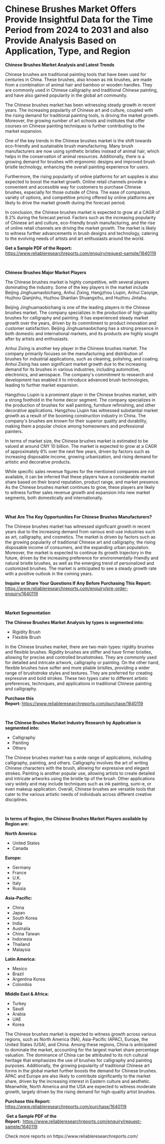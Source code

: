 <p><h1>Chinese Brushes Market Offers Provide Insightful Data for the Time Period from 2024 to 2031 and also Provide Analysis Based on Application, Type, and Region</h1></p><p><strong>Chinese Brushes Market Analysis and Latest Trends</strong></p>
<p><p>Chinese brushes are traditional painting tools that have been used for centuries in China. These brushes, also known as ink brushes, are made from a combination of animal hair and bamboo or wooden handles. They are commonly used in Chinese calligraphy and traditional Chinese painting, and have also gained popularity in the global art community.</p><p>The Chinese brushes market has been witnessing steady growth in recent years. The increasing popularity of Chinese art and culture, coupled with the rising demand for traditional painting tools, is driving the market growth. Moreover, the growing number of art schools and institutes that offer courses on Chinese painting techniques is further contributing to the market expansion.</p><p>One of the key trends in the Chinese brushes market is the shift towards eco-friendly and sustainable brush manufacturing. Many brush manufacturers are now using synthetic bristles instead of animal hair, which helps in the conservation of animal resources. Additionally, there is a growing demand for brushes with ergonomic designs and improved brush bristle technology, enhancing the overall painting experience for users.</p><p>Furthermore, the rising popularity of online platforms for art supplies is also expected to boost the market growth. Online retail channels provide a convenient and accessible way for customers to purchase Chinese brushes, especially for those outside of China. The ease of comparison, variety of options, and competitive pricing offered by online platforms are likely to drive the market growth during the forecast period.</p><p>In conclusion, the Chinese brushes market is expected to grow at a CAGR of 8.2% during the forecast period. Factors such as the increasing popularity of Chinese art and culture, eco-friendly brush manufacturing, and the rise of online retail channels are driving the market growth. The market is likely to witness further advancements in brush designs and technology, catering to the evolving needs of artists and art enthusiasts around the world.</p></p>
<p><strong>Get a Sample PDF of the Report:&nbsp;</strong> <a href="https://www.reliableresearchreports.com/enquiry/request-sample/1640119">https://www.reliableresearchreports.com/enquiry/request-sample/1640119</a></p>
<p>&nbsp;</p>
<p><strong>Chinese Brushes Major Market Players</strong></p>
<p><p>The Chinese brushes market is highly competitive, with several players dominating the industry. Some of the key players in the market include Beijing Jinghuamaobichang, Anhui Zixing, Hangzhou Liupin, Anhui Caoyige, Huzhou Qianjinhu, Huzhou Shanlian Shuangxihu, and Huzhou Jintahu.</p><p>Beijing Jinghuamaobichang is one of the leading players in the Chinese brushes market. The company specializes in the production of high-quality brushes for calligraphy and painting. It has experienced steady market growth over the years, driven by its commitment to product innovation and customer satisfaction. Beijing Jinghuamaobichang has a strong presence in both domestic and international markets, and its products are highly sought after by artists and enthusiasts.</p><p>Anhui Zixing is another key player in the Chinese brushes market. The company primarily focuses on the manufacturing and distribution of brushes for industrial applications, such as cleaning, polishing, and coating. Anhui Zixing has seen significant market growth due to the increasing demand for its brushes in various industries, including automotive, electronics, and aerospace. The company's commitment to research and development has enabled it to introduce advanced brush technologies, leading to further market expansion.</p><p>Hangzhou Liupin is a prominent player in the Chinese brushes market, with a strong foothold in the home decor segment. The company specializes in the production of brushes for wall painting, furniture refinishing, and other decorative applications. Hangzhou Liupin has witnessed substantial market growth as a result of the booming construction industry in China. The company's brushes are known for their superior quality and durability, making them a popular choice among homeowners and professional painters.</p><p>In terms of market size, the Chinese brushes market is estimated to be valued at around CNY 10 billion. The market is expected to grow at a CAGR of approximately 6% over the next few years, driven by factors such as increasing disposable income, growing urbanization, and rising demand for artistic and decorative products.</p><p>While specific sales revenue figures for the mentioned companies are not available, it can be inferred that these players have a considerable market share based on their brand reputation, product range, and market presence. As the Chinese brushes market continues to grow, these players are likely to witness further sales revenue growth and expansion into new market segments, both domestically and internationally.</p></p>
<p>&nbsp;</p>
<p><strong>What Are The Key Opportunities For Chinese Brushes Manufacturers?</strong></p>
<p><p>The Chinese brushes market has witnessed significant growth in recent years due to the increasing demand from various end-use industries such as art, calligraphy, and cosmetics. The market is driven by factors such as the growing popularity of traditional Chinese art and calligraphy, the rising disposable income of consumers, and the expanding urban population. Moreover, the market is expected to continue its growth trajectory in the future, driven by the increasing preference for environmentally-friendly and natural bristle brushes, as well as the emerging trend of personalized and customized brushes. The market is anticipated to see a steady growth rate with a positive outlook in the coming years.</p></p>
<p><strong>Inquire or Share Your Questions If Any Before Purchasing This Report:</strong> <a href="https://www.reliableresearchreports.com/enquiry/pre-order-enquiry/1640119">https://www.reliableresearchreports.com/enquiry/pre-order-enquiry/1640119</a></p>
<p>&nbsp;</p>
<p><strong>Market Segmentation</strong></p>
<p><strong>The Chinese Brushes Market Analysis by types is segmented into:</strong></p>
<p><ul><li>Rigidity Brush</li><li>Flexible Brush</li></ul></p>
<p><p>In the Chinese brushes market, there are two main types: rigidity brushes and flexible brushes. Rigidity brushes are stiffer and have firmer bristles, allowing for precise and controlled brushstrokes. They are commonly used for detailed and intricate artwork, calligraphy or painting. On the other hand, flexible brushes have softer and more pliable bristles, providing a wider range of brushstroke styles and textures. They are preferred for creating expressive and bold strokes. These two types cater to different artistic preferences, techniques, and applications in traditional Chinese painting and calligraphy.</p></p>
<p><strong>Purchase this Report:&nbsp;</strong><a href="https://www.reliableresearchreports.com/purchase/1640119">https://www.reliableresearchreports.com/purchase/1640119</a></p>
<p>&nbsp;</p>
<p><strong>The Chinese Brushes Market Industry Research by Application is segmented into:</strong></p>
<p><ul><li>Calligraphy</li><li>Painting</li><li>Others</li></ul></p>
<p><p>The Chinese brushes market has a wide range of applications, including calligraphy, painting, and others. Calligraphy involves the art of writing Chinese characters with the brush, allowing for expressive and elegant strokes. Painting is another popular use, allowing artists to create detailed and intricate artworks using the bristle tip of the brush. Other applications vary widely and may include techniques such as ink painting, sumi-e, or even makeup application. Overall, Chinese brushes are versatile tools that cater to the various artistic needs of individuals across different creative disciplines.</p></p>
<p>&nbsp;</p>
<p><strong>In terms of Region, the Chinese Brushes Market Players available by Region are:</strong></p>
<p>
    <p> <strong> North America: </strong>
        <ul>
            <li>United States</li>
            <li>Canada</li>
        </ul>
        </p> 
    <p> <strong> Europe: </strong>
        <ul>
            <li>Germany</li>
            <li>France</li>
            <li>U.K.</li>
            <li>Italy</li>
            <li>Russia</li>
        </ul>
        </p> 
    <p> <strong> Asia-Pacific: </strong>
        <ul>
            <li>China</li>
            <li>Japan</li>
            <li>South Korea</li>
            <li>India</li>
            <li>Australia</li>
            <li>China Taiwan</li>
            <li>Indonesia</li>
            <li>Thailand</li>
            <li>Malaysia</li>
        </ul>
        </p> 
    <p> <strong> Latin America: </strong>
        <ul>
            <li>Mexico</li>
            <li>Brazil</li>
            <li>Argentina Korea</li>
            <li>Colombia</li>
        </ul>
        </p> 
    <p> <strong> Middle East & Africa: </strong>
        <ul>
            <li>Turkey</li>
            <li>Saudi</li>
            <li>Arabia</li>
            <li>UAE</li>
            <li>Korea</li>
        </ul>
    </p>
    </p>
<p><p>The Chinese brushes market is expected to witness growth across various regions, such as North America (NA), Asia-Pacific (APAC), Europe, the United States (USA), and China. Among these regions, China is anticipated to dominate the market, accounting for the largest market share percentage valuation. The dominance of China can be attributed to its rich cultural heritage that emphasizes the use of brushes for calligraphy and painting purposes. Additionally, the growing popularity of traditional Chinese art forms in the global market further boosts the demand for Chinese brushes. APAC and Europe are also likely to contribute significantly to the market share, driven by the increasing interest in Eastern culture and aesthetic. Meanwhile, North America and the USA are expected to witness moderate growth, largely driven by the rising demand for high-quality artist brushes.</p></p>
<p><strong>Purchase this Report: </strong><a href="https://www.reliableresearchreports.com/purchase/1640119">https://www.reliableresearchreports.com/purchase/1640119</a></p>
<p>&nbsp;<strong>Get a Sample PDF of the Report:&nbsp;&nbsp;</strong><a href="https://www.reliableresearchreports.com/enquiry/request-sample/1640119">https://www.reliableresearchreports.com/enquiry/request-sample/1640119</a></p>
<p><strong></strong></p>
<p>Check more reports on https://www.reliableresearchreports.com/</p>